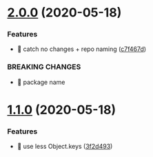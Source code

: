 # [2.0.0](https://github.com/Wizyma/monorepo-tooling/compare/v1.1.0...v2.0.0) (2020-05-18)


### Features

* 🎸 catch no changes + repo naming ([c7f467d](https://github.com/Wizyma/monorepo-tooling/commit/c7f467df19a90b9426dc258ffddf0c26a3859d47))


### BREAKING CHANGES

* 🧨 package name

# [1.1.0](https://github.com/Wizyma/monorepo-tooling/compare/v1.0.0...v1.1.0) (2020-05-18)


### Features

* 🎸 use less Object.keys ([3f2d493](https://github.com/Wizyma/monorepo-tooling/commit/3f2d49379375f98728d5cc11673822f7b0e4b231))

